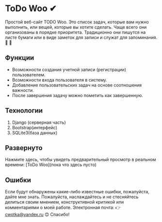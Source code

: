 # ToDo Woo ✔

Простой веб-сайт TODO Woo. 
Это список задач, которые вам нужно выполнить, или вещей, которые вы хотите сделать. 
Чаще всего они организованы в порядке приоритета. 
Традиционно они пишутся на листе бумаги или в виде заметок для записи и служат для запоминания. 📜 📌

## Функции
- Возможности создания учетной записи (регистрации) пользователем.
- Возможности входа пользователя в систему.
- Добавление пользовательских задач на основе соотношения важности.
- После завершения задачу можно пометить как завершенную.

## Технологии
1. Django (серверная часть)
2. Bootstrap(интерфейс)
3. SQLite3(база данных)


## Развернуто
Нажмите здесь, чтобы увидеть предварительный просмотр в реальном времени: [ToDo Woo](пока что здесь пусто)

## Ошибки
Если будут обнаружены какие-либо известные ошибки, пожалуйста, дайте мне знать. 
Пожалуйста, наслаждайтесь и не стесняйтесь делиться своим мнением, конструктивной критикой или комментариями о моей работе. 
Электронная почта: 👉 cwotka@yandex.ru 😊 Спасибо!
